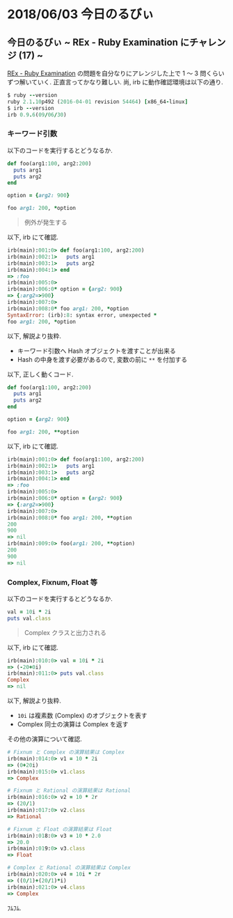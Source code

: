 # 2018/06/03 今日のるびぃ

## 今日のるびぃ ~ REx - Ruby Examination にチャレンジ (17) ~

[REx - Ruby Examination](https://rex.libertyfish.co.jp/) の問題を自分なりにアレンジした上で 1 〜 3 問くらいずつ解いていく. 正直言ってかなり難しい. 尚, irb に動作確認環境は以下の通り.

```ruby
$ ruby --version
ruby 2.1.10p492 (2016-04-01 revision 54464) [x86_64-linux]
$ irb --version
irb 0.9.6(09/06/30)
```

### キーワード引数

以下のコードを実行するとどうなるか.

```ruby
def foo(arg1:100, arg2:200)
  puts arg1
  puts arg2
end

option = {arg2: 900}

foo arg1: 200, *option
```

> 例外が発生する

以下, irb にて確認.

```ruby
irb(main):001:0> def foo(arg1:100, arg2:200)
irb(main):002:1>   puts arg1
irb(main):003:1>   puts arg2
irb(main):004:1> end
=> :foo
irb(main):005:0> 
irb(main):006:0* option = {arg2: 900}
=> {:arg2=>900}
irb(main):007:0> 
irb(main):008:0* foo arg1: 200, *option
SyntaxError: (irb):8: syntax error, unexpected *
foo arg1: 200, *option
```

以下, 解説より抜粋.

* キーワード引数へ Hash オブジェクトを渡すことが出来る
* Hash の中身を渡す必要があるので, 変数の前に `**` を付加する


以下, 正しく動くコード.

```ruby
def foo(arg1:100, arg2:200)
  puts arg1
  puts arg2
end

option = {arg2: 900}

foo arg1: 200, **option
```

以下, irb にて確認.

```ruby
irb(main):001:0> def foo(arg1:100, arg2:200)
irb(main):002:1>   puts arg1
irb(main):003:1>   puts arg2
irb(main):004:1> end
=> :foo
irb(main):005:0> 
irb(main):006:0* option = {arg2: 900}
=> {:arg2=>900}
irb(main):007:0> 
irb(main):008:0* foo arg1: 200, **option
200
900
=> nil
irb(main):009:0> foo(arg1: 200, **option)
200
900
=> nil
```

### Complex, Fixnum, Float 等

以下のコードを実行するとどうなるか.

```ruby
val = 10i * 2i
puts val.class
```

> Complex クラスと出力される

以下, irb にて確認.

```ruby
irb(main):010:0> val = 10i * 2i
=> (-20+0i)
irb(main):011:0> puts val.class
Complex
=> nil
```

以下, 解説より抜粋.

* `10i` は複素数 (Complex) のオブジェクトを表す
* Complex 同士の演算は Complex を返す

その他の演算について確認.

```ruby
# Fixnum と Complex の演算結果は Complex
irb(main):014:0> v1 = 10 * 2i
=> (0+20i)
irb(main):015:0> v1.class
=> Complex

# Fixnum と Rational の演算結果は Rational
irb(main):016:0> v2 = 10 * 2r
=> (20/1)
irb(main):017:0> v2.class
=> Rational

# Fixnum と Float の演算結果は Float
irb(main):018:0> v3 = 10 * 2.0
=> 20.0
irb(main):019:0> v3.class
=> Float

# Complex と Rational の演算結果は Complex
irb(main):020:0> v4 = 10i * 2r
=> ((0/1)+(20/1)*i)
irb(main):021:0> v4.class
=> Complex
```

ﾌﾑﾌﾑ.
